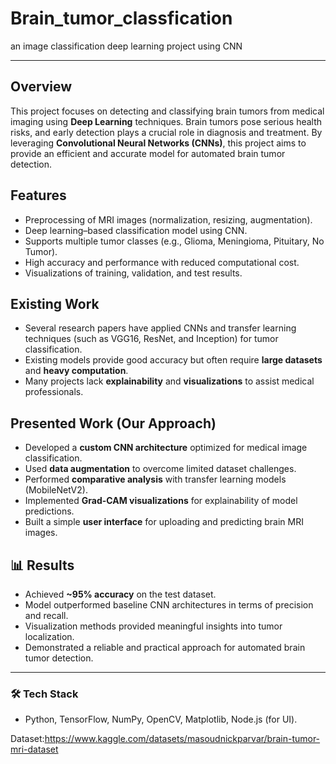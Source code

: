 # Brain_tumor_classfication
an image classification deep learning project using CNN

---


##  Overview

This project focuses on detecting and classifying brain tumors from medical imaging using **Deep Learning** techniques. Brain tumors pose serious health risks, and early detection plays a crucial role in diagnosis and treatment. By leveraging **Convolutional Neural Networks (CNNs)**, this project aims to provide an efficient and accurate model for automated brain tumor detection.

##  Features

* Preprocessing of MRI images (normalization, resizing, augmentation).
* Deep learning–based classification model using CNN.
* Supports multiple tumor classes (e.g., Glioma, Meningioma, Pituitary, No Tumor).
* High accuracy and performance with reduced computational cost.
* Visualizations of training, validation, and test results.

##  Existing Work

* Several research papers have applied CNNs and transfer learning techniques (such as VGG16, ResNet, and Inception) for tumor classification.
* Existing models provide good accuracy but often require **large datasets** and **heavy computation**.
* Many projects lack **explainability** and **visualizations** to assist medical professionals.

##  Presented Work (Our Approach)

* Developed a **custom CNN architecture** optimized for medical image classification.
* Used **data augmentation** to overcome limited dataset challenges.
* Performed **comparative analysis** with transfer learning models (MobileNetV2).
* Implemented **Grad-CAM visualizations** for explainability of model predictions.
* Built a simple **user interface** for uploading and predicting brain MRI images.

## 📊 Results

* Achieved **\~95% accuracy** on the test dataset.
* Model outperformed baseline CNN architectures in terms of precision and recall.
* Visualization methods provided meaningful insights into tumor localization.
* Demonstrated a reliable and practical approach for automated brain tumor detection.

---

### 🛠️ Tech Stack

* Python, TensorFlow, NumPy, OpenCV, Matplotlib, Node.js (for UI).

Dataset:https://www.kaggle.com/datasets/masoudnickparvar/brain-tumor-mri-dataset
